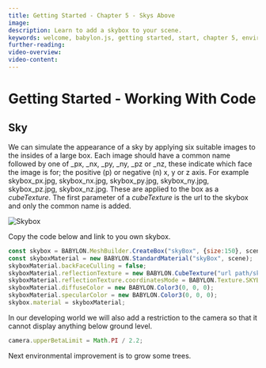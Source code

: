 ```yaml
---
title: Getting Started - Chapter 5 - Skys Above
image: 
description: Learn to add a skybox to your scene.
keywords: welcome, babylon.js, getting started, start, chapter 5, environment, skybox
further-reading:
video-overview:
video-content:
---
```


# Getting Started - Working With Code

## Sky
We can simulate the appearance of a sky by applying six suitable images to the insides of a large box. Each image should have a common name  followed by one of _px, _nx, _py, _ny, _pz or _nz, these indicate which face the image is for; the positive (p) or negative (n) x, y or z axis. For example skybox_px.jpg, skybox_nx.jpg, skybox_py.jpg, skybox_ny.jpg, skybox_pz.jpg, skybox_nz.jpg. These are applied to the box as a *cubeTexture*. The first parameter of a *cubeTexture* is the url to the skybox and only the common name is added.  


![Skybox](/img/how_to/skybox.png)

Copy the code below and link to you own skybox.
```javascript
const skybox = BABYLON.MeshBuilder.CreateBox("skyBox", {size:150}, scene);
const skyboxMaterial = new BABYLON.StandardMaterial("skyBox", scene);
skyboxMaterial.backFaceCulling = false;
skyboxMaterial.reflectionTexture = new BABYLON.CubeTexture("url path/skybox", scene);
skyboxMaterial.reflectionTexture.coordinatesMode = BABYLON.Texture.SKYBOX_MODE;
skyboxMaterial.diffuseColor = new BABYLON.Color3(0, 0, 0);
skyboxMaterial.specularColor = new BABYLON.Color3(0, 0, 0);
skybox.material = skyboxMaterial;
```
In our developing world we will also add a restriction to the camera so that it cannot display anything below ground level.

```javascript
camera.upperBetaLimit = Math.PI / 2.2;
```
<Playground id="#KBS9I5#88" title="Adding a Skybox" description="Add a skybox to your scene." image="/img/playgroundsAndNMEs/gettingStartedSkyBox.jpg"/>

Next environmental improvement is to grow some trees.
